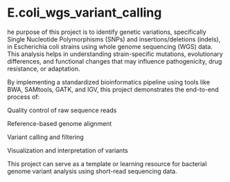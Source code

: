 # E.coli_wgs_variant_calling
he purpose of this project is to identify genetic variations, specifically Single Nucleotide Polymorphisms (SNPs) and insertions/deletions (indels), in Escherichia coli strains using whole genome sequencing (WGS) data. This analysis helps in understanding strain-specific mutations, evolutionary differences, and functional changes that may influence pathogenicity, drug resistance, or adaptation.

By implementing a standardized bioinformatics pipeline using tools like BWA, SAMtools, GATK, and IGV, this project demonstrates the end-to-end process of:

Quality control of raw sequence reads

Reference-based genome alignment

Variant calling and filtering

Visualization and interpretation of variants

This project can serve as a template or learning resource for bacterial genome variant analysis using short-read sequencing data.

